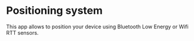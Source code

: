 # Positioning system

This app allows to position your device using Bluetooth Low Energy or Wifi RTT sensors.